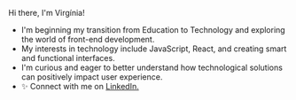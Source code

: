 Hi there, I'm Virgínia!

- I'm beginning my transition from Education to Technology and exploring the world of front-end development.
- My interests in technology include JavaScript, React, and creating smart and functional interfaces. 
- I'm curious and eager to better understand how technological solutions can positively impact user experience. 
- ✨ Connect with me on [LinkedIn.](www.linkedin.com/in/virgínia-busachi)
